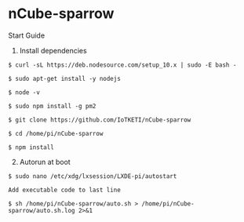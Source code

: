 # nCube-sparrow
Start Guide

1. Install dependencies
```
$ curl -sL https://deb.nodesource.com/setup_10.x | sudo -E bash -

$ sudo apt-get install -y nodejs

$ node -v

$ sudo npm install -g pm2

$ git clone https://github.com/IoTKETI/nCube-sparrow

$ cd /home/pi/nCube-sparrow  

$ npm install
```
2. Autorun at boot
```
$ sudo nano /etc/xdg/lxsession/LXDE-pi/autostart

Add executable code to last line

$ sh /home/pi/nCube-sparrow/auto.sh > /home/pi/nCube-sparrow/auto.sh.log 2>&1
```
